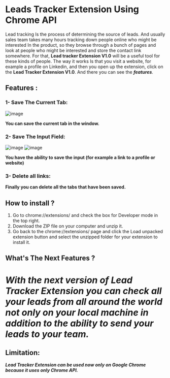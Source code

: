 # Leads Tracker Extension Using Chrome API

Lead tracking Is the process of determining the source of leads. And usually sales team takes many hours tracking down people online who might be interested In the product, so they browse
through a bunch of pages and look at people who might be interested and store the contact link somewhere.
For that, **Lead tracker Extension V1.0** will be a useful tool for these kinds of people. The way it works Is that you visit a website, for example a profile on Linkedin, and then you open up the extension,
click on the **Lead Tracker Extension V1.0**. And there you can see the ***features***.
## Features :

### 1- Save The Current Tab: 
![image](https://user-images.githubusercontent.com/24440328/129221807-cae8700a-2ad3-4bd6-8c48-b83ac372bf96.png)

**You can save the current tab in the window.**

### 2- Save The Input Field: 
![image](https://user-images.githubusercontent.com/24440328/129221922-85e15017-72db-4813-9edb-728047d35478.png)
![image](https://user-images.githubusercontent.com/24440328/129222012-8e060c6a-eb35-4f11-a627-427ff6b9246b.png)

**You have the ability to save the input (for example a link to a profile or website)**

### 3- Delete all links:
**Finally you can delete all the tabs that have been saved.**

## How to install ?
1. Go to chrome://extensions/ and check the box for Developer mode in the top right.
2. Download the ZIP file on your computer and unzip it.
3. Go back to the chrome://extensions/ page and click the Load unpacked extension button and select the unzipped folder for your extension to install it.


## What's The Next Features ?
# ***With the next version of Lead Tracker Extension you can check all your leads from all around the world not only on your local machine in addition to the ability to send your leads to your team.***

## Limitation:
***Lead Tracker Extension can be used now only on Google Chrome because it uses only Chrome API.***



